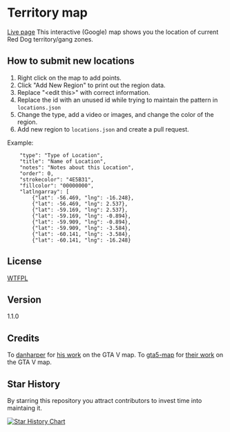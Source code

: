 Territory map
====
[Live page](https://steev93.github.io/RedDog/)
This interactive (Google) map shows you the location of current Red Dog territory/gang zones.

## How to submit new locations
1. Right click on the map to add points.
2. Click "Add New Region" to print out the region data.
3. Replace "\<edit this\>" with correct information.
4. Replace the id with an unused id while trying to maintain the pattern in `locations.json`
5. Change the type, add a video or images, and change the color of the region.
6. Add new region to `locations.json` and create a pull request.

Example:
		
		"type": "Type of Location",
		"title": "Name of Location",
		"notes": "Notes about this Location",
		"order": 0,
		"strokecolor": "4E5B31",
		"fillcolor": "00000000",
		"latlngarray": [
			{"lat": -56.469, "lng": -16.248},
			{"lat": -56.469, "lng": 2.537},
			{"lat": -59.169, "lng": 2.537},
			{"lat": -59.169, "lng": -0.894},
			{"lat": -59.909, "lng": -0.894},
			{"lat": -59.909, "lng": -3.584},
			{"lat": -60.141, "lng": -3.584},
			{"lat": -60.141, "lng": -16.248}

## License

[WTFPL](LICENSE)

## Version

1.1.0

## Credits

To [danharper](https://github.com/danharper/) for [his work](https://github.com/danharper/GTAV) on the GTA V map.
To [gta5-map](https://github.com/gta5-map) for [their work](https://github.com/gta5-map/gta5-map.github.io) on the GTA V map.

## Star History

By starring this repository you attract contributors to invest time into maintaing it.

[![Star History Chart](https://api.star-history.com/svg?repos=skyrossm/np-gangmap&type=Date)](https://star-history.com/#skyrossm/np-gangmap)
